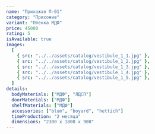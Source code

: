 ```yaml
---
name: "Прихожая П-01"
category: "Прихожие"
variant: "Пленка МДФ"
price: 45000
rating: 5
isAvailable: true
images:
  [
    { src: "../../assets/catalog/vestibule_1_1.jpg" },
    { src: "../../assets/catalog/vestibule_1_2.jpg" },
    { src: "../../assets/catalog/vestibule_1_3.jpg" },
    { src: "../../assets/catalog/vestibule_1_4.jpg" },
    { src: "../../assets/catalog/vestibule_1_5.jpg" },
  ]
details:
  bodyMaterials: ["МДФ", "ЛДСП"]
  doorMaterials: ["МДФ"]
  shelfMaterials: ["МДФ"]
  accessories: ["blum", "boyard", "hettich"]
  timeProduction: "2 месяца"
  dimensions: "2300 х 1800 х 900"
---
```

